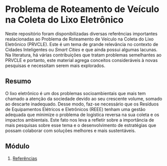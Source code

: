 # Problema de Roteamento de Veículo na Coleta do Lixo Eletrônico

Neste repositório foram disponibilizadas diversas referências importantes realacionadas ao Problema de Roteamento de Veículo na Coleta do Lixo Eletrônico (PRVCLE). Este é um tema de grande relevância no contexto de Cidades Inteligentes ou _Smart Cities_ e que ainda possui algumas lacunas. Na literatura, há várias contribuições que tratam problemas semelhantes ao PRVCLE e portanto, este material agrega conceitos consideráveis à novas pesquisas e necessitam serem mais explorados.


## Resumo

O lixo eletrônico é um dos problemas socioambientais que mais tem chamado a atenção da sociedade devido ao seu crescente volume, somado ao descarte inadequado. Desse modo, faz-se necessário que os Resíduos de Equipamentos Elétricos e Eletrônicos (REEE) tenham uma gestão adequada que minimize o problema de logística reversa na sua coleta e os impactos ambientais. Este fato nos leva a refletir sobre a importância de mais pesquisas sobre esse tema e o desenvolvimento de estratégias que possam colaborar com soluções melhores e mais sustentáveis. 


## Módulo
1. [Referências](Refer%C3%AAncias_PRVCLE.pdf)
